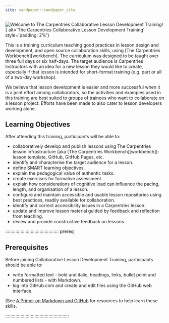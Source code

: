 ```yaml
---
site: sandpaper::sandpaper_site
---
```



![Welcome to The Carpentries Collaborative Lesson Development Training!
](episodes/fig/CLDT-hex-sticker.png){
alt='The Carpentries Collaborative Lesson Development Training'
style='padding: 2%'}

This is a training curriculum teaching good practices in lesson design and development,
and open source collaboration skills, using [The Carpentries Workbench][workbench]. 
The curriculum was designed to be taught over three full days or six half-days.
The target audience is Carpentries Instructors with an idea for a new lesson 
they would like to create,
especially if that lesson is intended for short-format training
(e.g. part or all of a two-day workshop).

We believe that lesson development is easier and more successful when it is
a joint effort among collaborators, 
so the activities and examples used in this training are best suited to groups
of trainees who want to collaborate on a lesson project.
Efforts have been made to also cater to lesson developers working alone.


## Learning Objectives

After attending this training, participants will be able to:

- collaboratively develop and publish lessons using The Carpentries lesson infrastructure 
  (aka [The Carpentries Workbench][workbench]):
  lesson template, GitHub, GitHub Pages, etc.
- identify and characterise the target audience for a lesson.
- define SMART learning objectives.
- explain the pedagogical value of authentic tasks.
- create exercises for formative assessment.
- explain how considerations of cognitive load can influence the pacing,
  length, and organisation of a lesson.
- configure and maintain accessible and usable lesson repositories using best practices,
  readily available for collaboration.
- identify and correct accessibility issues in a Carpentries lesson.
- update and improve lesson material guided by feedback and reflection from teaching.
- review and provide constructive feedback on lessons.


::::::::::::::::::::::::::::::::::::::::::  prereq

## Prerequisites

Before joining Collaborative Lesson Development Training, participants should be able to:

- write formatted text - bold and italic, headings, links, bullet point and numbered lists - with Markdown.
- log into GitHub.com and create and edit files using the GitHub web interface.

(See [A Primer on Markdown and GitHub](learners/markdown-github-primer.md) for resources to help learn these skills.


::::::::::::::::::::::::::::::::::::::::::::::::::

